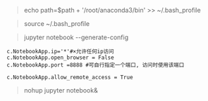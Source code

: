 > echo path=$path + '/root/anaconda3/bin' >> ~/.bash_profile 

> source ~/.bash_profile

> jupyter notebook --generate-config

```
c.NotebookApp.ip='*'#×允许任何ip访问
c.NotebookApp.open_browser = False
c.NotebookApp.port =8888 #可自行指定一个端口, 访问时使用该端口

c.NotebookApp.allow_remote_access = True
```

> nohup jupyter notebook&

